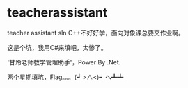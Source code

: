 # teacherassistant
teacher assistant sln
C++不好好学，面向对象课总要交作业啊。

这是个坑，我用C#来填吧，太惨了。

'甘玲老师教学管理助手'，Power By .Net.


















两个星期填坑，Flag。。。(┙>∧<)┙へ┻┻
